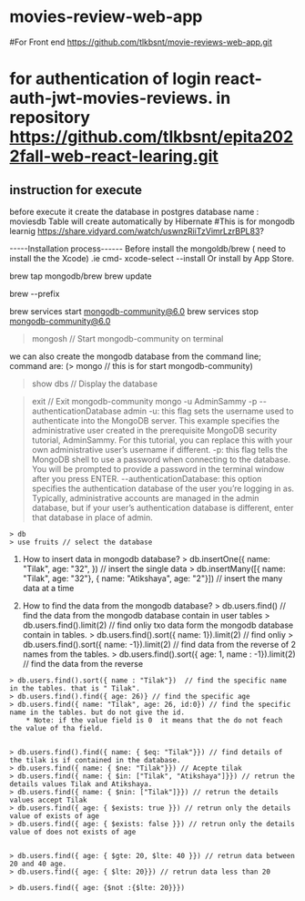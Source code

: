 # movies-review-web-app

#For Front end https://github.com/tlkbsnt/movie-reviews-web-app.git
# for authentication of login react-auth-jwt-movies-reviews.   in repository https://github.com/tlkbsnt/epita2022fall-web-react-learing.git

instruction for execute
-----------------------
before execute it create the database in postgres 
database name : moviesdb
Table will create automatically by Hibernate
#This is for mongodb learnig
https://share.vidyard.com/watch/uswnzRiiTzVimrLzrBPL83?




-----Installation process------
Before install the mongoldb/brew ( need to install the the Xcode) .ie cmd-   xcode-select --install 
Or install by App Store.

brew tap mongodb/brew
brew update


brew --prefix


brew services start mongodb-community@6.0
brew services stop mongodb-community@6.0
> mongosh // Start mongodb-community on terminal

we can also create the mongodb database from the command line;
command are:
(> mongo  // this is for start mongodb-community)

> show dbs // Display the database 

> exit // Exit mongodb-community
> mongo -u AdminSammy -p --authenticationDatabase admin
    -u: this flag sets the username used to authenticate into the MongoDB server. This example specifies the administrative user created in the prerequisite MongoDB security tutorial, AdminSammy. For this tutorial, you can replace this with your own administrative user’s username if different.
    -p: this flag tells the MongoDB shell to use a password when connecting to the database. You will be prompted to provide a password in the terminal window after you press ENTER.
    --authenticationDatabase: this option specifies the authentication database of the user you’re logging in as. Typically, administrative accounts are managed in the admin database, but if your user’s authentication database is different, enter that database in place of admin.

    > db 
    > use fruits // select the database
    
  1.  How to insert data in mongodb database?
    > db.insertOne({ name: "Tilak", age: "32", }) // insert the single data 
    > db.insertMany([{ name: "Tilak", age: "32"}, { name: "Atikshaya", age: "2"}]) // insert the many data at a time

  2. How to find the data from the mongodb database?
    > db.users.find() // find the data from the mongodb database contain in user tables
    > db.users.find().limit(2) // find onliy txo data form the mongodb database contain in  tables.
    > db.users.find().sort({ name: 1}).limit(2) // find onliy
    > db.users.find().sort({ name: -1}).limit(2) // find data from the reverse of 2 names from the tables.
    > db.users.find().sort({ age: 1, name : -1}).limit(2) // find the data from the reverse 

    > db.users.find().sort({ name : "Tilak"})  // find the specific name in the tables. that is " Tilak".
    > db.users.find().find({ age: 26)} // find the specific age
    > db.users.find({ name: "Tilak", age: 26, id:0}) // find the specific name in the tables. but do not give the id.
        * Note: if the value field is 0  it means that the do not feach the value of tha field.
      
    
    > db.users.find().find({ name: { $eq: "Tilak"}}) // find details of the tilak is if contained in the database.
    > db.users.find({ name: { $ne: "Tilak"}}) // Acepte tilak
    > db.users.find({ name: { $in: ["Tilak", "Atikshaya"]}}) // retrun the details values Tilak and Atikshaya.
    > db.users.find({ name: { $nin: ["Tilak"]}}) // retrun the details values accept Tilak
    > db.users.find({ age: { $exists: true }}) // retrun only the details value of exists of age
    > db.users.find({ age: { $exists: false }}) // retrun only the details value of does not exists of age


    > db.users.find({ age: { $gte: 20, $lte: 40 }}) // retrun data between 20 and 40 age.
    > db.users.find({ age: { $lte: 20}}) // retrun data less than 20

    > db.users.find({ age: {$not :{$lte: 20}}})
